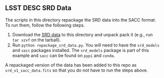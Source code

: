 ## LSST DESC SRD Data

The scripts in this directory repackage the SRD data into the SACC format. To
run them, follow the following steps.

1. Download the [SRD data](https://zenodo.org/record/1409816) to this directory
   and unpack pack it (e.g., run `tar xzvf` on the tarball).
2. Run `python repackage_srd_data.py`. You will need to have the `srd_models`
   and `sacc` packages installed. The `srd_models` package is part of this
   example and `sacc` can be found on `pypi` and `conda`.

A repackaged version of the data has been added to this repo as
`srd_v1_sacc_data.fits` so that you do not have to run the steps above.
